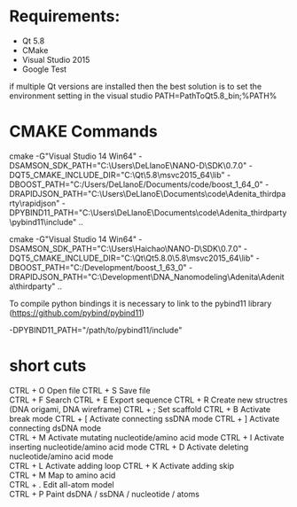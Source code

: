 # Requirements:

- Qt 5.8
- CMake
- Visual Studio 2015
- Google Test

if multiple Qt versions are installed then the best solution is to set the environment setting in the visual studio  PATH=PathToQt5.8_bin;%PATH%

# CMAKE Commands

cmake -G"Visual Studio 14 Win64" -DSAMSON_SDK_PATH="C:\Users\DeLlanoE\NANO-D\SDK\0.7.0" -DQT5_CMAKE_INCLUDE_DIR="C:\Qt\5.8\msvc2015_64\lib" -DBOOST_PATH="C:/Users/DeLlanoE/Documents/code/boost_1_64_0" -DRAPIDJSON_PATH="C:\Users\DeLlanoE\Documents\code\Adenita_thirdparty\rapidjson" -DPYBIND11_PATH="C:\Users\DeLlanoE\Documents\code\Adenita_thirdparty\pybind11\include" ..

cmake -G"Visual Studio 14 Win64" -DSAMSON_SDK_PATH="C:\Users\Haichao\NANO-D\SDK\0.7.0" -DQT5_CMAKE_INCLUDE_DIR="C:\Qt\Qt5.8.0\5.8\msvc2015_64\lib" -DBOOST_PATH="C:/Development/boost_1_63_0" -DRAPIDJSON_PATH="C:\Development\DNA_Nanomodeling\Adenita\Adenita\thirdparty" ..

To compile python bindings it is necessary to link to the pybind11 library (https://github.com/pybind/pybind11)

-DPYBIND11_PATH="/path/to/pybind11/include"

# short cuts

CTRL + O 	Open file 
CTRL + S	Save file 	
CTRL + F 	Search
CTRL + E 	Export sequence
CTRL + R 	Create new structres (DNA origami, DNA wireframe)
CTRL + ; 	Set scaffold
CTRL + B 	Activate break mode 
CTRL + [ 	Activate connecting ssDNA mode
CTRL + ]	Activate connecting dsDNA mode 	
CTRL + M	Activate mutating nucleotide/amino acid mode
CTRL + I	Activate inserting nucleotide/amino acid mode
CTRL + D	Activate deleting nucleotide/amino acid mode 	
CTRL + L 	Activate adding loop 
CTRL + K	Activate adding skip 	
CTRL + M	Map to amino acid 	
CTRL + .	Edit all-atom model 	
CTRL + P	Paint dsDNA / ssDNA / nucleotide / atoms
